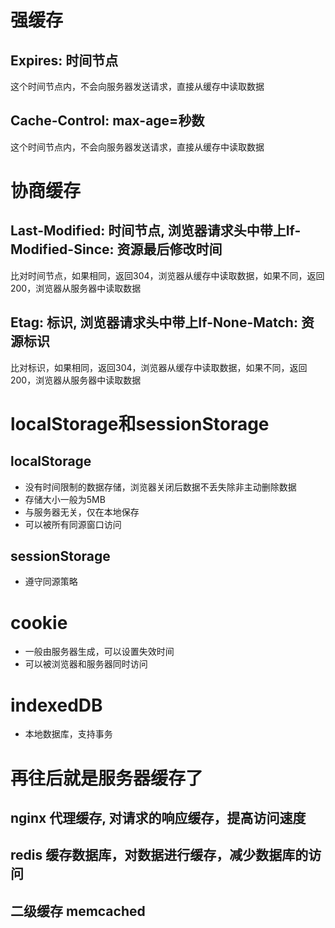 # 强缓存
## Expires: 时间节点
这个时间节点内，不会向服务器发送请求，直接从缓存中读取数据
## Cache-Control: max-age=秒数
这个时间节点内，不会向服务器发送请求，直接从缓存中读取数据

# 协商缓存
## Last-Modified: 时间节点, 浏览器请求头中带上If-Modified-Since: 资源最后修改时间
比对时间节点，如果相同，返回304，浏览器从缓存中读取数据，如果不同，返回200，浏览器从服务器中读取数据
## Etag: 标识, 浏览器请求头中带上If-None-Match: 资源标识
比对标识，如果相同，返回304，浏览器从缓存中读取数据，如果不同，返回200，浏览器从服务器中读取数据


# localStorage和sessionStorage
## localStorage
- 没有时间限制的数据存储，浏览器关闭后数据不丢失除非主动删除数据
- 存储大小一般为5MB
- 与服务器无关，仅在本地保存
- 可以被所有同源窗口访问

## sessionStorage
- 遵守同源策略

# cookie
- 一般由服务器生成，可以设置失效时间
- 可以被浏览器和服务器同时访问

# indexedDB
- 本地数据库，支持事务

# 再往后就是服务器缓存了
##  nginx  代理缓存, 对请求的响应缓存，提高访问速度
## redis  缓存数据库，对数据进行缓存，减少数据库的访问
## 二级缓存 memcached